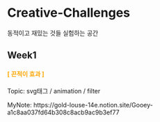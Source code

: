 # Creative-Challenges

동적이고 재밌는 것들 실험하는 공간

## Week1

<h4 style="color: orange;">[ 끈적이 효과 ] </h4>
<p>Topic: svg태그 / animation / filter</p>
<p>MyNote: https://gold-louse-14e.notion.site/Gooey-a1c8aa037fd64b308c8acb9ac9b3ef77</p>
